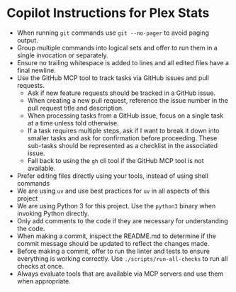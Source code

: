 # Copilot Instructions for Plex Stats

- When running `git` commands use `git --no-pager` to avoid paging output.
- Group multiple commands into logical sets and offer to run them in a single invocation or separately.
- Ensure no trailing whitespace is added to lines and all edited files have a final newline.
- Use the GitHub MCP tool to track tasks via GitHub issues and pull requests.
  - Ask if new feature requests should be tracked in a GitHub issue.
  - When creating a new pull request, reference the issue number in the pull request title and
    description.
  - When processing tasks from a GitHub issue, focus on a single task at a time unless told otherwise.
  - If a task requires multiple steps, ask if I want to break it down into smaller tasks and ask for
    confirmation before proceeding. These sub-tasks should be represented as a checklist in the
    associated issue.
  - Fall back to using the `gh` cli tool if the GitHub MCP tool is not available.
- Prefer editing files directly using your tools, instead of using shell commands
- We are using `uv` and use best practices for `uv` in all aspects of this project
- We are using Python 3 for this project. Use the `python3` binary when invoking Python directly.
- Only add comments to the code if they are necessary for understanding the code.
- When making a commit, inspect the README.md to determine if the commit message should be updated to
  reflect the changes made.
- Before making a commit, offer to run the linter and tests to ensure everything is working correctly.
  Use `./scripts/run-all-checks` to run all checks at once.
- Always evaluate tools that are available via MCP servers and use them when appropriate.
